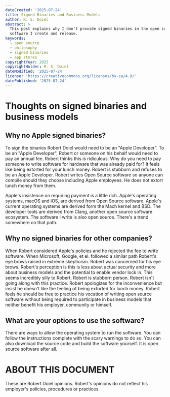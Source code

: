 ```yaml
---
dateCreated: '2025-07-24'
title: Signed Binaries and Business Models
author: R. S. Doiel
abstract: >
  This post explains why I don't provide signed binaries in the open source
  software I create and release.
keywords:
  - open source
  - philosophy
  - signed binaries
  - app stores
copyrightYear: 2025
copyrightHolder: R. S. Doiel
dateModified: '2025-07-24'
license: 'https://creativecommons.org/licenses/by-sa/4.0/'
datePublished: '2025-07-24'
---
```


# Thoughts on signed binaries and business models

## Why no Apple signed binaries?

To sign the binaries Robert Doiel would need to be an "Apple Developer". To be an "Apple Developer", Robert or someone on his behalf would need to pay an annual fee. Robert thinks this is ridiculous. Why do you need to pay someone to write software for hardware that was already paid for? It feels like being extorted for your lunch money. Robert is stubborn and refuses to be an Apple Developer. Robert writes Open Source software so anyone can compile should they choose including Apple employees. He does not extort lunch money from them.

Apple's insistence on requiring payment is a little rich. Apple's operating systems, macOS and iOS, are derived from Open Source software. Apple's current operating systems are derived form the Mach kernel and BSD. The developer tools are derived from Clang, another open source software ecosystem. The software I write is also open source. There's a trend somewhere on that path.

## Why no signed binaries for other companies?

When Robert considered Apple's policies and he rejected the fee to write software. When Microsoft, Google, et el. followed a similar path Robert's eye brows raised in extreme skepticism. Robert was concerned for his eye brows. Robert's perception is this is less about actual security and more about business models and the potential to enable vendor lock in. This seems incredibly silly to Robert. Robert is stubborn person. Robert isn't going along with this practice. Robert apologizes for the inconvenience but insist he doesn't like the feeling of being extorted for lunch money. Robert feels he should be free to practice his vocation of writing open source software without being required to participate in business models that neither benefit his employer, community or himself.

## What are your options to use the software?

There are ways to allow the operating system to run the software. You can follow the instructions complete with the scary warnings to do so. You can also download the source code and build the software yourself. It is open source software after all.

# ABOUT THIS DOCUMENT

These are Robert Doiel opinions. Robert's opinions do not reflect his employer's policies, procedures or practices.